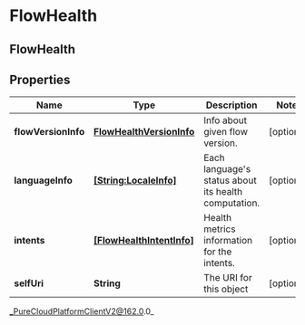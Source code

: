 # FlowHealth

## FlowHealth

## Properties

|Name | Type | Description | Notes|
|------------ | ------------- | ------------- | -------------|
| **flowVersionInfo** | [**FlowHealthVersionInfo**](FlowHealthVersionInfo) | Info about given flow version. | [optional] |
| **languageInfo** | [**[String:LocaleInfo]**](LocaleInfo) | Each language&#39;s status about its health computation. | [optional] |
| **intents** | [**[FlowHealthIntentInfo]**](FlowHealthIntentInfo) | Health metrics information for the intents. | [optional] |
| **selfUri** | **String** | The URI for this object | [optional] |



_PureCloudPlatformClientV2@162.0.0_
